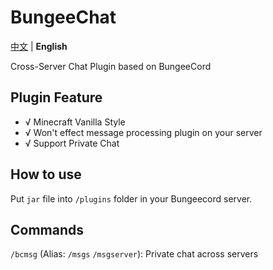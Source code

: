 # BungeeChat

[中文](https://github.com/HJFunnyMinecraft/BungeeChat/blob/main/README.md) | **English**

Cross-Server Chat Plugin based on BungeeCord

## Plugin Feature

- √ Minecraft Vanilla Style
- √ Won't effect message processing plugin on your server
- √ Support Private Chat

## How to use

Put `jar` file into `/plugins` folder in your Bungeecord server.

## Commands

`/bcmsg` (Alias: `/msgs` `/msgserver`): Private chat across servers
